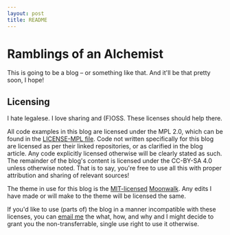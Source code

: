 ```yaml
---
layout: post
title: README
---
```

# Ramblings of an Alchemist

This is going to be a blog – or something like that. And it'll be that pretty soon, I hope!

## Licensing

I hate legalese. I love sharing and (F)OSS. These licenses should help there.

All code examples in this blog are licensed under the MPL 2.0, which can be found in the [LICENSE-MPL file](./LICENSE-MPL). Code not written specifically for this blog are licensed as per their linked repositories, or as clarified in the blog article. Any code explicitly licensed otherwise will be clearly stated as such. The remainder of the blog's content is licensed under the CC-BY-SA 4.0 unless otherwise noted. That is to say, you're free to use all this with proper attribution and sharing of relevant sources!

The theme in use for this blog is the [MIT-licensed](./LICENSE-MIT.txt) [Moonwalk](https://github.com/abhinavs/moonwalk). Any edits I have made or will make to the theme will be licensed the same.

If you'd like to use (parts of) the blog in a manner incompatible with these licenses, you can [email me](mailto:riven+blog@tae.moe) the what, how, and why and I might decide to grant you the non-transferrable, single use right to use it otherwise.
